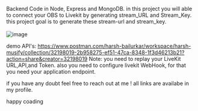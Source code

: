 Backend Code in Node, Express and MongoDB.
in this project you will able to connect your OBS to Livekit by generating stream_URL and Stream_Key.
this project goal is to generate these stream-url and stream_key.
<br><br/>
![image](https://github.com/user-attachments/assets/a6835580-a858-467e-abe8-957a3f237d29)

demo API's: https://www.postman.com/harsh-bailurkar/workspace/harsh-musify/collection/32198019-2b958275-ef51-47ca-8348-1f3d46213b21?action=share&creator=32198019
Note:
you need to replay your LiveKit URL,API,and Token.
also you need to configure livekit WebHook, for that you need your application endpoint.

if you have any doubt feel free to reach out at me ! all links are availabe in my profile.

happy coading
